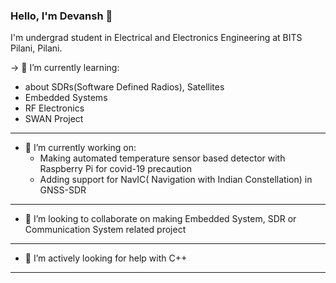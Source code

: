 ### Hello, I'm Devansh 👋

I'm undergrad student in Electrical and Electronics Engineering at BITS Pilani, Pilani.

-> 🌱 I’m currently learning:
  - about SDRs(Software Defined Radios), Satellites
  - Embedded Systems
  - RF Electronics
  - SWAN Project
  
---
- 🔭 I’m currently working on:
  - Making automated temperature sensor based detector with Raspberry Pi for covid-19 precaution
  - Adding support for NavIC( Navigation with Indian Constellation) in GNSS-SDR

---
- 👯 I’m looking to collaborate on making Embedded System, SDR or Communication System related project

---
- 🤔 I’m actively looking for help with C++

---
<!--
**Devansh0210/Devansh0210** is a ✨ _special_ ✨ repository because its `README.md` (this file) appears on your GitHub profile.

Here are some ideas to get you started:

- 🔭 I’m currently working on ...
- 🌱 I’m currently learning ...
- 👯 I’m looking to collaborate on ...
- 🤔 I’m looking for help with ...
- 💬 Ask me about ...
- 📫 How to reach me: ...
- 😄 Pronouns: ...
- ⚡ Fun fact: ...
-->
